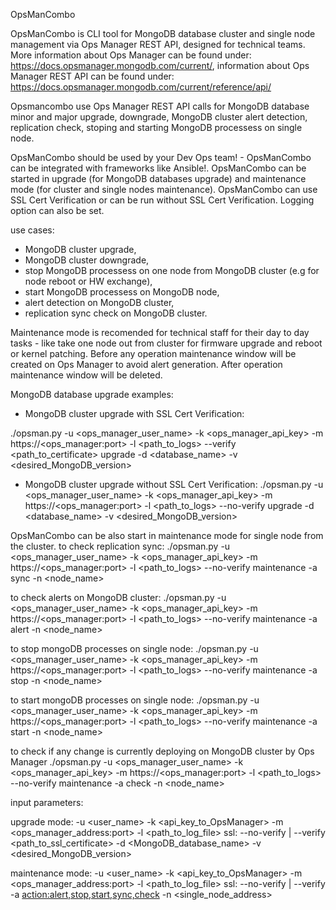 OpsManCombo


OpsManCombo is CLI tool for MongoDB database cluster and  single node management  via Ops Manager REST API,
designed for technical teams. More information about Ops Manager can be found under:
https://docs.opsmanager.mongodb.com/current/, information about Ops Manager REST API can be found under:
https://docs.opsmanager.mongodb.com/current/reference/api/

Opsmancombo use Ops Manager REST API calls for MongoDB database minor and major upgrade, downgrade, MongoDB cluster alert detection, replication check, stoping and starting MongoDB processess on single node. 

OpsManCombo should be used by your Dev Ops team! - OpsManCombo can be integrated with frameworks like Ansible!.
OpsManCombo can be started in upgrade (for MongoDB databases upgrade) and maintenance mode (for cluster and single nodes maintenance).
OpsManCombo can use SSL Cert Verification or can be run without SSL Cert Verification. Logging option can also be set.

use cases:
- MongoDB cluster upgrade,
- MongoDB cluster downgrade,
- stop MongoDB processess on one node from MongoDB cluster (e.g for node reboot or HW exchange),
- start MongoDB processess on MongoDB node,
- alert detection on MongoDB cluster,
- replication sync check on MongoDB cluster.

Maintenance mode is recomended for technical staff for their day to day tasks - like take one node out from cluster for
firmware  upgrade and reboot or kernel patching. Before any operation maintenance window will be created on Ops Manager to avoid alert generation. After operation maintenance window will be deleted.



MongoDB database upgrade examples:
 - MongoDB cluster upgrade with SSL Cert Verification:

./opsman.py -u <ops_manager_user_name> -k <ops_manager_api_key> -m https://<ops_manager:port> 
 -l <path_to_logs> --verify <path_to_certificate> upgrade 
 -d <database_name> -v <desired_MongoDB_version> 


 - MongoDB cluster upgrade without SSL Cert Verification:
./opsman.py -u <ops_manager_user_name> -k <ops_manager_api_key> -m https://<ops_manager:port> -l <path_to_logs> 
 --no-verify upgrade 
 -d <database_name> -v <desired_MongoDB_version> 



OpsManCombo can be also start in maintenance mode for single node from the cluster.
to check replication sync:
./opsman.py -u <ops_manager_user_name> -k <ops_manager_api_key> -m https://<ops_manager:port> -l <path_to_logs> 
 --no-verify maintenance -a sync -n <node_name> 

to check alerts on MongoDB cluster:
./opsman.py -u <ops_manager_user_name> -k <ops_manager_api_key> -m https://<ops_manager:port> -l <path_to_logs> 
 --no-verify maintenance -a alert -n <node_name>

to stop mongoDB processes on single node:
./opsman.py -u <ops_manager_user_name> -k <ops_manager_api_key> -m https://<ops_manager:port> -l <path_to_logs> 
 --no-verify maintenance -a stop -n <node_name> 

to start mongoDB processes on single node:
./opsman.py -u <ops_manager_user_name> -k <ops_manager_api_key> -m https://<ops_manager:port> -l <path_to_logs> 
 --no-verify maintenance -a start -n <node_name>

to check if any change is currently  deploying on MongoDB cluster by Ops Manager
./opsman.py -u <ops_manager_user_name> -k <ops_manager_api_key> -m https://<ops_manager:port> -l <path_to_logs> 
 --no-verify maintenance -a check -n <node_name>


input parameters:

upgrade mode:
-u <user_name>
-k <api_key_to_OpsManager>
-m <ops_manager_address:port>
-l <path_to_log_file>
ssl: --no-verify  | --verify <path_to_ssl_certificate> 
-d <MongoDB_database_name>
-v <desired_MongoDB_version>

maintenance mode:
-u <user_name>
-k <api_key_to_OpsManager>
-m <ops_manager_address:port>
-l <path_to_log_file>
ssl: --no-verify  | --verify <path to ssl certificate>
-a <action:alert,stop,start,sync,check>
-n <single_node_address>
